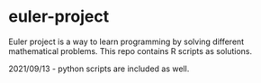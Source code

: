 # euler-project
Euler project is a way to learn programming by solving different mathematical problems. This repo contains R scripts as solutions.

2021/09/13 - python scripts are included as well.
